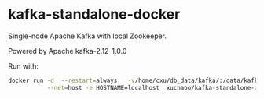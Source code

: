 # kafka-standalone-docker

Single-node Apache Kafka with local Zookeeper.

Powered by Apache kafka-2.12-1.0.0

Run with:
```bash
docker run -d  --restart=always   -v/home/cxu/db_data/kafka/:/data/kafka/ --name=kafka \
           --net=host -e HOSTNAME=localhost  xuchaoo/kafka-standalone-docker
```

